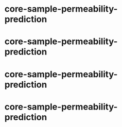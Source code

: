 # core-sample-permeability-prediction
# core-sample-permeability-prediction
# core-sample-permeability-prediction
# core-sample-permeability-prediction
